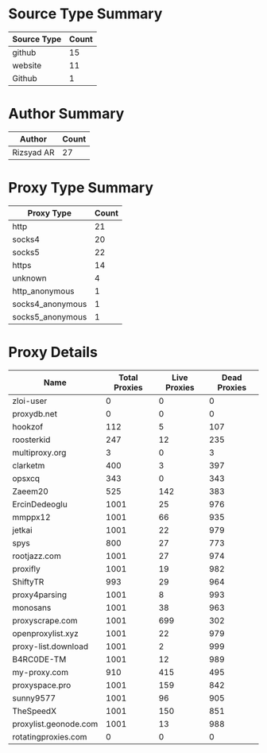 # Source Type Summary

| Source Type | Count |
|-------------|-------|
| github | 15 |
| website | 11 |
| Github | 1 |


# Author Summary

| Author | Count |
|--------|-------|
| Rizsyad AR | 27 |


# Proxy Type Summary

| Proxy Type | Count |
|------------|-------|
| http | 21 |
| socks4 | 20 |
| socks5 | 22 |
| https | 14 |
| unknown | 4 |
| http_anonymous | 1 |
| socks4_anonymous | 1 |
| socks5_anonymous | 1 |


# Proxy Details

| Name | Total Proxies | Live Proxies | Dead Proxies |
|------|---------------|--------------|---------------|
| zloi-user | 0 | 0 | 0 |
| proxydb.net | 0 | 0 | 0 |
| hookzof | 112 | 5 | 107 |
| roosterkid | 247 | 12 | 235 |
| multiproxy.org | 3 | 0 | 3 |
| clarketm | 400 | 3 | 397 |
| opsxcq | 343 | 0 | 343 |
| Zaeem20 | 525 | 142 | 383 |
| ErcinDedeoglu | 1001 | 25 | 976 |
| mmppx12 | 1001 | 66 | 935 |
| jetkai | 1001 | 22 | 979 |
| spys | 800 | 27 | 773 |
| rootjazz.com | 1001 | 27 | 974 |
| proxifly | 1001 | 19 | 982 |
| ShiftyTR | 993 | 29 | 964 |
| proxy4parsing | 1001 | 8 | 993 |
| monosans | 1001 | 38 | 963 |
| proxyscrape.com | 1001 | 699 | 302 |
| openproxylist.xyz | 1001 | 22 | 979 |
| proxy-list.download | 1001 | 2 | 999 |
| B4RC0DE-TM | 1001 | 12 | 989 |
| my-proxy.com | 910 | 415 | 495 |
| proxyspace.pro | 1001 | 159 | 842 |
| sunny9577 | 1001 | 96 | 905 |
| TheSpeedX | 1001 | 150 | 851 |
| proxylist.geonode.com | 1001 | 13 | 988 |
| rotatingproxies.com | 0 | 0 | 0 |
